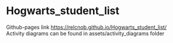 # Hogwarts_student_list
Github-pages link https://relcnob.github.io/Hogwarts_student_list/
<br> Activity diagrams can be found in assets/activity_diagrams folder
